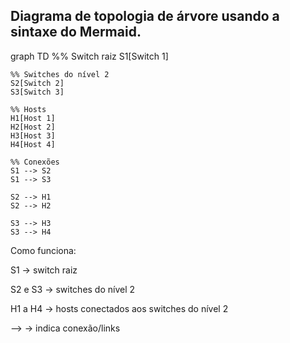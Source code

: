 ## Diagrama de topologia de árvore usando a sintaxe do Mermaid.

graph TD
    %% Switch raiz
    S1[Switch 1]

    %% Switches do nível 2
    S2[Switch 2]
    S3[Switch 3]

    %% Hosts
    H1[Host 1]
    H2[Host 2]
    H3[Host 3]
    H4[Host 4]

    %% Conexões
    S1 --> S2
    S1 --> S3

    S2 --> H1
    S2 --> H2

    S3 --> H3
    S3 --> H4

Como funciona:

S1 → switch raiz

S2 e S3 → switches do nível 2

H1 a H4 → hosts conectados aos switches do nível 2

--> → indica conexão/links
